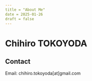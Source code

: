 ```yaml
---
title = "About Me"
date = 2025-01-26
draft = false
---
```


# Chihiro TOKOYODA

## Contact
Email: chihiro.tokoyoda[at]gmail.com